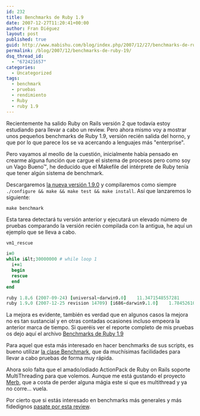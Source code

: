 ```yaml
---
id: 232
title: Benchmarks de Ruby 1.9
date: 2007-12-27T11:20:41+00:00
author: Fran Diéguez
layout: post
published: true
guid: http://www.mabishu.com/blog/index.php/2007/12/27/benchmarks-de-ruby-19/
permalink: /blog/2007/12/benchmarks-de-ruby-19/
dsq_thread_id:
  - "672421657"
categories:
  - Uncategorized
tags:
  - benchmark
  - pruebas
  - rendimiento
  - Ruby
  - ruby 1.9
---
```

Recientemente ha salido Ruby on Rails versión 2 que todavía estoy estudiando para llevar a cabo un review. Pero ahora mismo voy a mostrar unos pequeños benchmarks de Ruby 1.9, versión recién salida del horno, y que por lo que parece los se va acercando a lenguajes más "enterprise".

Pero vayamos al meollo de la cuestión, inicialmente había pensado en crearme alguna función que cargue el sistema de procesos pero como soy un Vago Bueno™, he deducido que el Makefile del intérprete de Ruby tenía que tener algún sistema de benchmark.

Descargaremos <a title="Nueva versión de Ruby 1.9.0" href="http://www.ruby-lang.org/es/news/2007/12/25/ruby-1-9-0-ya-esta-disponible/">la nueva versión 1.9.0</a> y compilaremos como siempre `./configure && make && make test && make install`. Así que lanzaremos lo siguiente:

```
make benchmark
```

Esta tarea detectará tu versión anterior y ejecutará un elevado número de pruebas comparando la versión recién compilada con la antigua, he aquí un ejemplo que se lleva a cabo.

```ruby
vm1_rescue

i=0
while i&lt;30000000 # while loop 1
  i+=1
  begin
  rescue
  end
end

ruby 1.8.6 (2007-09-24) [universal-darwin9.0]    11.3471548557281
ruby 1.9.0 (2007-12-25 revision 14709) [i686-darwin9.1.0]    1.78452610969543
```

La mejora es evidente, también es verdad que en algunos casos la mejora no es tan sustancial y en otras contadas ocasiones incluso empeora la anterior marca de tiempo. Si queréis ver el reporte completo de mis pruebas os dejo aquí el archivo <a title="Benchmarks de Ruby 1.9" href="http://mabishu.com/temp/wordpress/wp-content/uploads/2007/12/benchmark-ruby19.txt">Benchmarks de Ruby 1.9</a>

Para aquel que esta más interesado en hacer benchmarks de sus scripts, es bueno utilizar <a title="Clase Benchmark de Ruby" href="http://ruby-doc.org/stdlib/libdoc/benchmark/rdoc/index.html">la clase Benchmark</a>, que da muchísimas facilidades para llevar a cabo pruebas de forma muy rápida.

Ahora solo falta que el amado/odiado ActionPack de Ruby on Rails soporte MultiThreading para que volemos. Aunque me está gustando el proyecto <a title="Merb: framework de desarrollo basado en rails multithread" href="http://merb.rubyforge.org/files/README.html">Merb</a>, que a costa de perder alguna mágia este si que es multithread y ya no corre... vuela.

Por cierto que si estás interesado en benchmarks más generales y más fidedignos <a title="RubyChan.de - Benchmarks de Ruby 1.9" href="http://rubychan.de/share/yarv_speedups.html">pasate por esta review</a>.